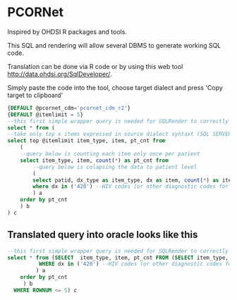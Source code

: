 # PCORNet

Inspired by OHDSI R packages and tools.

This SQL and rendering will allow several DBMS to generate working SQL code.  

Translation can be done via R code or by using this web tool http://data.ohdsi.org/SqlDeveloper/.  

Simply paste the code into the tool, choose target dialect and press 'Copy target to clipboard'

```SQL
{DEFAULT @pcornet_cdm='pcornet_cdm_r2'} 
{DEFAULT @itemlimit = 5}
--this first simple wrapper query is needed for SQLRender to correctly translate the top X feature
select * from (
--take only top x items expressed in source dialect syntaxt (SQL SERVER)
select top @itemlimit item_type, item, pt_cnt from 
	(
	--query below is counting each item only once per patient
	select item_type, item, count(*) as pt_cnt from
		--query below is colapsing the data to patient level
		(
		select patid, dx_type as item_type, dx as item, count(*) as item_cnt from @pcornet_cdm.diagnosis 
		where dx in ('420') --HIV codes (or other diagnostic codes for your cohort
		) a
    order by pt_cnt
	) b
) c

```

## Translated query into oracle looks like this

```SQL
--this first simple wrapper query is needed for SQLRender to correctly translate the top X feature
select * from (SELECT  item_type, item, pt_cnt FROM (SELECT item_type, item, count(*) as pt_cnt FROM (SELECT patid, dx_type as item_type, dx as item, count(*) as item_cnt FROM .diagnosis 
		  WHERE dx in ('420') --HIV codes (or other diagnostic codes for your cohort
		 ) a
    order by pt_cnt
	 ) b
  WHERE ROWNUM <= 5) c

```
